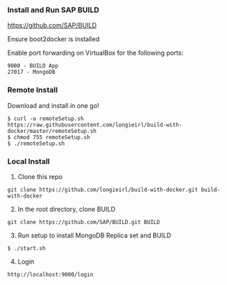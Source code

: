 ### Install and Run SAP BUILD 

https://github.com/SAP/BUILD

Ensure boot2docker is installed

Enable port forwarding on VirtualBox for the following ports: 
```
9000 - BUILD App
27017 - MongoDB
```

### Remote Install
Download and install in one go!

```
$ curl -o remoteSetup.sh https://raw.githubusercontent.com/longieirl/build-with-docker/master/remoteSetup.sh
$ chmod 755 remoteSetup.sh
$ ./remoteSetup.sh
```

### Local Install

1. Clone this repo
```
git clone https://github.com/longieirl/build-with-docker.git build-with-docker
```

2. In the root directory, clone BUILD
```
git clone https://github.com/SAP/BUILD.git BUILD
```

3. Run setup to install MongoDB Replica set and BUILD
```
$ ./start.sh
```

4. Login
```
http://localhost:9000/login
```